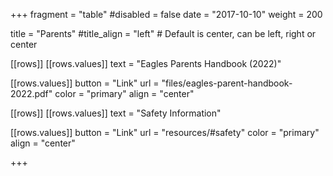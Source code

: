 +++
fragment = "table"
#disabled = false
date = "2017-10-10"
weight = 200

title = "Parents"
#title_align = "left" # Default is center, can be left, right or center

[[rows]]
  [[rows.values]]
    text = "Eagles Parents Handbook (2022)"

  [[rows.values]]
    button = "Link"
    url = "files/eagles-parent-handbook-2022.pdf"
    color = "primary"
    align = "center"

[[rows]]
  [[rows.values]]
    text = "Safety Information"

  [[rows.values]]
    button = "Link"
    url = "resources/#safety"
    color = "primary"
    align = "center"

+++